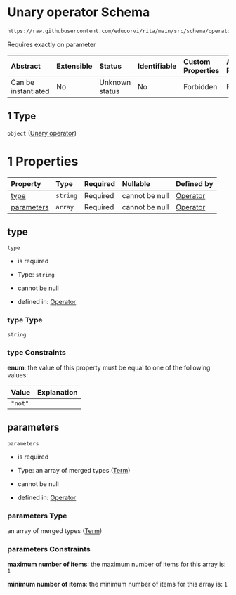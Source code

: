 # Unary operator Schema

```txt
https://raw.githubusercontent.com/educorvi/rita/main/src/schema/operator.json#/oneOf/1
```

Requires exactly on parameter

| Abstract            | Extensible | Status         | Identifiable | Custom Properties | Additional Properties | Access Restrictions | Defined In                                                              |
| :------------------ | :--------- | :------------- | :----------- | :---------------- | :-------------------- | :------------------ | :---------------------------------------------------------------------- |
| Can be instantiated | No         | Unknown status | No           | Forbidden         | Forbidden             | none                | [operator.json*](../../src/schema/operator.json "open original schema") |

## 1 Type

`object` ([Unary operator](operator-oneof-unary-operator.md))

# 1 Properties

| Property                  | Type     | Required | Nullable       | Defined by                                                                                                                                                                        |
| :------------------------ | :------- | :------- | :------------- | :-------------------------------------------------------------------------------------------------------------------------------------------------------------------------------- |
| [type](#type)             | `string` | Required | cannot be null | [Operator](operator-oneof-unary-operator-properties-type.md "https://raw.githubusercontent.com/educorvi/rita/main/src/schema/operator.json#/oneOf/1/properties/type")             |
| [parameters](#parameters) | `array`  | Required | cannot be null | [Operator](operator-oneof-unary-operator-properties-parameters.md "https://raw.githubusercontent.com/educorvi/rita/main/src/schema/operator.json#/oneOf/1/properties/parameters") |

## type



`type`

*   is required

*   Type: `string`

*   cannot be null

*   defined in: [Operator](operator-oneof-unary-operator-properties-type.md "https://raw.githubusercontent.com/educorvi/rita/main/src/schema/operator.json#/oneOf/1/properties/type")

### type Type

`string`

### type Constraints

**enum**: the value of this property must be equal to one of the following values:

| Value   | Explanation |
| :------ | :---------- |
| `"not"` |             |

## parameters



`parameters`

*   is required

*   Type: an array of merged types ([Term](term.md))

*   cannot be null

*   defined in: [Operator](operator-oneof-unary-operator-properties-parameters.md "https://raw.githubusercontent.com/educorvi/rita/main/src/schema/operator.json#/oneOf/1/properties/parameters")

### parameters Type

an array of merged types ([Term](term.md))

### parameters Constraints

**maximum number of items**: the maximum number of items for this array is: `1`

**minimum number of items**: the minimum number of items for this array is: `1`
